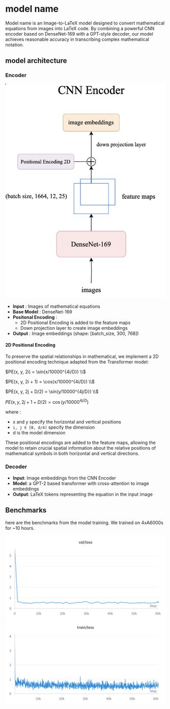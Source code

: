 # model name

Model name is an Image-to-LaTeX model designed to convert mathematical equations from images into LaTeX code. By combining a powerful CNN encoder based on DenseNet-169 with a GPT-style decoder, our model achieves reasonable accuracy in transcribing complex mathematical notation.

## model architecture

### Encoder

![CNN Encoder Architecture](./assets/encode.jpeg)

- **Input** : Images of mathematical equations
- **Base Model** : DenseNet-169
- **Positonal Encoding** : 
  - 2D Positional Encoding is added to the feature maps
  - Down projection layer to create image embeddings
- **Output** : Image embeddings (shape: [batch_size, 300, 768])


#### 2D Positional Encoding

To preserve the spatial relationships in mathematical, we implement a 2D positional encoding technique adapted from the Transformer model:


$PE(x, y, 2i) = \sin(x/10000^{4i/D}) \\$

$PE(x, y, 2i + 1) = \cos(x/10000^{4i/D}) \\$

$PE(x, y, 2j + D/2) = \sin(y/10000^{4j/D}) \\$

$PE(x, y, 2j + 1 + D/2) = \cos(y/10000^{4j/D})$

where :
- x and y specify the horizontal and vertical positions
- `i, j ∈ [0, d/4)` specify the dimension
- d is the model dimension

These positional encodings are added to the feature maps, allowing the model to retain crucial spatial information about the relative positions of mathematical symbols in both horizontal and vertical directions.



### Decoder
- **Input**: Image embeddings from the CNN Encoder
- **Model**: a GPT-2 based transformer with cross-attention to image embeddings
- **Output**: LaTeX tokens representing the equation in the input image

## Benchmarks
here are the benchmarks from the model training. We trained on 4xA6000s for ~10 hours.

![val_loss](./assets/val-loss.png)
![train_loss](./assets/train-loss.png)

